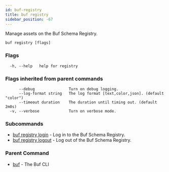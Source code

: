 ```yaml
---
id: buf-registry
title: buf registry
sidebar_position: -67
---
```

Manage assets on the Buf Schema Registry.

```
buf registry [flags]
```

### Flags

```
  -h, --help   help for registry
```

### Flags inherited from parent commands

```
      --debug               Turn on debug logging.
      --log-format string   The log format [text,color,json]. (default "color")
      --timeout duration    The duration until timing out. (default 2m0s)
  -v, --verbose             Turn on verbose mode.
```

### Subcommands

* [buf registry login](buf-registry-login.md)	 - Log in to the Buf Schema Registry.
* [buf registry logout](buf-registry-logout.md)	 - Log out of the Buf Schema Registry.

### Parent Command

* [buf](buf.md)	 - The Buf CLI
